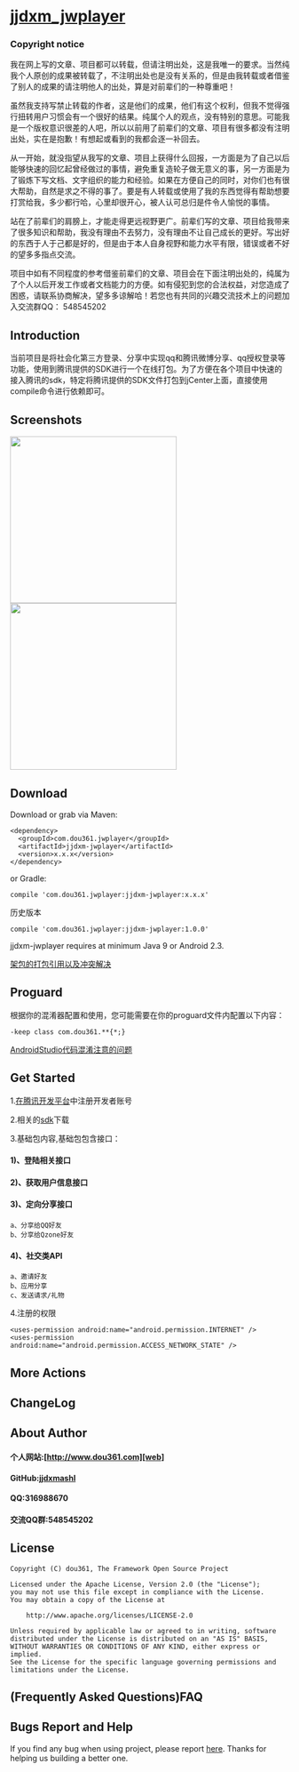 # [jjdxm_jwplayer][project] #

### Copyright notice ###

我在网上写的文章、项目都可以转载，但请注明出处，这是我唯一的要求。当然纯我个人原创的成果被转载了，不注明出处也是没有关系的，但是由我转载或者借鉴了别人的成果的请注明他人的出处，算是对前辈们的一种尊重吧！

虽然我支持写禁止转载的作者，这是他们的成果，他们有这个权利，但我不觉得强行扭转用户习惯会有一个很好的结果。纯属个人的观点，没有特别的意思。可能我是一个版权意识很差的人吧，所以以前用了前辈们的文章、项目有很多都没有注明出处，实在是抱歉！有想起或看到的我都会逐一补回去。

从一开始，就没指望从我写的文章、项目上获得什么回报，一方面是为了自己以后能够快速的回忆起曾经做过的事情，避免重复造轮子做无意义的事，另一方面是为了锻炼下写文档、文字组织的能力和经验。如果在方便自己的同时，对你们也有很大帮助，自然是求之不得的事了。要是有人转载或使用了我的东西觉得有帮助想要打赏给我，多少都行哈，心里却很开心，被人认可总归是件令人愉悦的事情。

站在了前辈们的肩膀上，才能走得更远视野更广。前辈们写的文章、项目给我带来了很多知识和帮助，我没有理由不去努力，没有理由不让自己成长的更好。写出好的东西于人于己都是好的，但是由于本人自身视野和能力水平有限，错误或者不好的望多多指点交流。

项目中如有不同程度的参考借鉴前辈们的文章、项目会在下面注明出处的，纯属为了个人以后开发工作或者文档能力的方便。如有侵犯到您的合法权益，对您造成了困惑，请联系协商解决，望多多谅解哈！若您也有共同的兴趣交流技术上的问题加入交流群QQ： 548545202

## Introduction ##
当前项目是将社会化第三方登录、分享中实现qq和腾讯微博分享、qq授权登录等功能，使用到腾讯提供的SDK进行一个在线打包。为了方便在各个项目中快速的接入腾讯的sdk，特定将腾讯提供的SDK文件打包到jCenter上面，直接使用compile命令进行依赖即可。

## Screenshots ##

<img src="https://raw.githubusercontent.com/jjdxmashl/jjdxm_jwplayer/master/screenshots/icon01.png" width="300"> 
<img src="https://raw.githubusercontent.com/jjdxmashl/jjdxm_jwplayer/master/screenshots/icon02.png" width="300"> 

## Download ##

Download or grab via Maven:

	<dependency>
	  <groupId>com.dou361.jwplayer</groupId>
	  <artifactId>jjdxm-jwplayer</artifactId>
	  <version>x.x.x</version>
	</dependency>

or Gradle:

	compile 'com.dou361.jwplayer:jjdxm-jwplayer:x.x.x'

历史版本

	compile 'com.dou361.jwplayer:jjdxm-jwplayer:1.0.0'

jjdxm-jwplayer requires at minimum Java 9 or Android 2.3.

[架包的打包引用以及冲突解决][jaraar]

## Proguard ##

根据你的混淆器配置和使用，您可能需要在你的proguard文件内配置以下内容：

	-keep class com.dou361.**{*;}


[AndroidStudio代码混淆注意的问题][minify] 

## Get Started ##

1.[在腾讯开发平台][openqq]中注册开发者账号

2.相关的[sdk][qqsdk]下载

3.基础包内容,基础包包含接口：
#### 1)、登陆相关接口 ####
#### 2)、获取用户信息接口 ####
#### 3)、定向分享接口 ####
	a、分享给QQ好友
	b、分享给Qzone好友
#### 4)、社交类API ####
	a、邀请好友
	b、应用分享
	c、发送请求/礼物 

4.注册的权限

	<uses-permission android:name="android.permission.INTERNET" />
	<uses-permission android:name="android.permission.ACCESS_NETWORK_STATE" />

## More Actions ##

## ChangeLog ##

## About Author ##

#### 个人网站:[http://www.dou361.com][web] ####
#### GitHub:[jjdxmashl][github] ####
#### QQ:316988670 ####
#### 交流QQ群:548545202 ####


## License ##

    Copyright (C) dou361, The Framework Open Source Project
    
    Licensed under the Apache License, Version 2.0 (the "License");
    you may not use this file except in compliance with the License.
    You may obtain a copy of the License at
    
     	http://www.apache.org/licenses/LICENSE-2.0
    
    Unless required by applicable law or agreed to in writing, software
    distributed under the License is distributed on an "AS IS" BASIS,
    WITHOUT WARRANTIES OR CONDITIONS OF ANY KIND, either express or implied.
    See the License for the specific language governing permissions and
    limitations under the License.

## (Frequently Asked Questions)FAQ ##
## Bugs Report and Help ##

If you find any bug when using project, please report [here][issues]. Thanks for helping us building a better one.



[web]:http://www.dou361.com
[github]:https://github.com/jjdxmashl/
[project]:https://github.com/jjdxmashl/jjdxm_jwplayer/
[issues]:https://github.com/jjdxmashl/jjdxm_jwplayer/issues/new
[downapk]:https://raw.githubusercontent.com/jjdxmashl/jjdxm_jwplayer/master/apk/app-debug.apk
[lastaar]:https://raw.githubusercontent.com/jjdxmashl/jjdxm_jwplayer/master/release/jjdxm-jwplayer-1.0.0.aar
[lastjar]:https://raw.githubusercontent.com/jjdxmashl/jjdxm_jwplayer/master/release/jjdxm-jwplayer-1.0.0.jar
[icon01]:https://raw.githubusercontent.com/jjdxmashl/jjdxm_jwplayer/master/screenshots/icon01.png
[icon02]:https://raw.githubusercontent.com/jjdxmashl/jjdxm_jwplayer/master/screenshots/icon02.png
[jaraar]:https://github.com/jjdxmashl/jjdxm_ecodingprocess/blob/master/架包的打包引用以及冲突解决.md
[minify]:https://github.com/jjdxmashl/jjdxm_ecodingprocess/blob/master/AndroidStudio代码混淆注意的问题.md
[openqq]:http://open.qq.com/
[qqsdk]:http://wiki.open.qq.com/wiki/mobile/SDK%E4%B8%8B%E8%BD%BD
